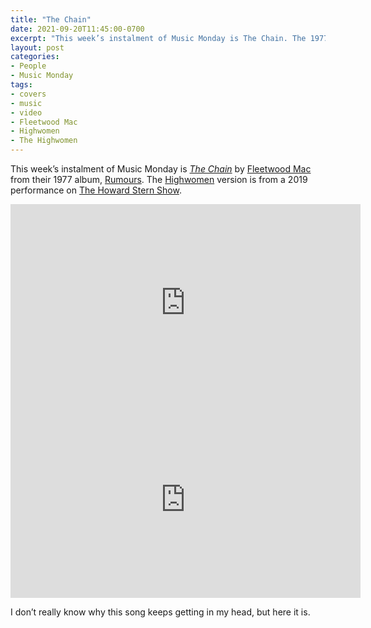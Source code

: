 ```yaml
---
title: "The Chain"
date: 2021-09-20T11:45:00-0700
excerpt: "This week’s instalment of Music Monday is The Chain. The 1977 Fleetwood Mac original and a 2019 cover by The Highwomen."
layout: post
categories:
- People
- Music Monday
tags:
- covers
- music
- video
- Fleetwood Mac
- Highwomen
- The Highwomen
---
```

This week’s instalment of Music Monday is [_The Chain_](https://en.wikipedia.org/wiki/The_Chain) by
[Fleetwood Mac](https://fleetwoodmac.com/) from their 1977 album,
[Rumours](https://en.wikipedia.org/wiki/Rumours_(album)). The [Highwomen](https://www.thehighwomen.com/)
version is from a 2019 performance on [The Howard Stern Show](https://www.howardstern.com/).

<div class="video-container">
<iframe width="560" height="315" src="https://www.youtube.com/embed/kBYHwH1Vb-c" frameborder="0" allowfullscreen title="Video: The Chain by Fleetwood Mac"></iframe>
</div>

<div class="video-container">
<iframe width="560" height="315" src="https://www.youtube.com/embed/jVLNB3d-2cA" frameborder="0" allowfullscreen title="Video: The Chain by The Highwomen"></iframe>
</div>

I don’t really know why this song keeps getting in my head, but here it is.
